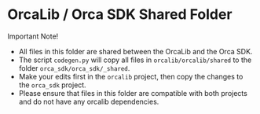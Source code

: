 # OrcaLib / Orca SDK Shared Folder

Important Note!

- All files in this folder are shared between the OrcaLib and the Orca SDK.
- The script `codegen.py` will copy all files in `orcalib/orcalib/shared` to the folder `orca_sdk/orca_sdk/_shared`.
- Make your edits first in the `orcalib` project, then copy the changes to the `orca_sdk` project.
- Please ensure that files in this folder are compatible with both projects and do not have any orcalib dependencies.
